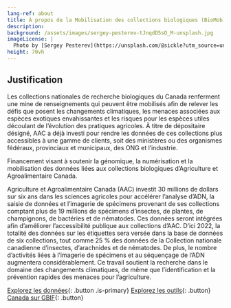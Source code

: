 ```yaml
---
lang-ref: about
title: À propos de la Mobilisation des collections biologiques (BioMob)
description: 
background: /assets/images/sergey-pesterev-tJnqdD5sO_M-unsplash.jpg
imageLicense: |
  Photo by [Sergey Pesterev](https://unsplash.com/@sickle?utm_source=unsplash&utm_medium=referral&utm_content=creditCopyText) on [Unsplash](https://unsplash.com/?utm_source=unsplash&utm_medium=referral&utm_content=creditCopyText)
height: 70vh
---
```


## Justification

Les collections nationales de recherche biologiques du Canada renferment une mine de renseignements qui peuvent être 
mobilisés afin de relever les défis que posent les changements climatiques, les menaces associées aux espèces exotiques 
envahissantes et les risques pour les espèces utiles découlant de l’évolution des pratiques agricoles. À titre de 
dépositaire désigné, AAC a déjà investi pour rendre les données de ces collections plus accessibles à une gamme de 
clients, soit des ministères ou des organismes fédéraux, provinciaux et municipaux, des ONG et l’industrie.

Financement visant à soutenir la génomique, la numérisation et la mobilisation des données liées aux collections 
biologiques d’Agriculture et Agroalimentaire Canada.

Agriculture et Agroalimentaire Canada (AAC) investit 30 millions de dollars sur six ans dans les sciences agricoles 
pour accélérer l’analyse d’ADN, la saisie de données et l’imagerie de spécimens provenant de ses collections comptant 
plus de 19 millions de spécimens d’insectes, de plantes, de champignons, de bactéries et de nématodes. Ces données 
seront intégrées afin d’améliorer l’accessibilité publique aux collections d’AAC. D’ici 2022, la totalité des données 
sur les étiquettes sera versée dans la base de données de six collections, tout comme 25 % des données de la Collection 
nationale canadienne d’insectes, d’arachnides et de nématodes. De plus, le nombre d’activités liées à l’imagerie de 
spécimens et au séquençage de l’ADN augmentera considérablement. Ce travail soutient la recherche dans le domaine des 
changements climatiques, de même que l’identification et la prévention rapides des menaces pour l’agriculture.


[Explorez les données](/fr/data){: .button .is-primary} [Explorez les outils](/fr/outils){: .button} [Canada sur GBIF](https://www.gbif.org/fr/country/CA/summary){: .button}
